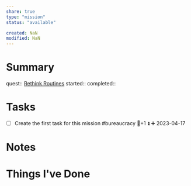 ```yaml
---
share: true
type: "mission"
status: "available"

created: NaN 
modified: NaN
---
```

 
# Summary
quest:: [Rethink Routines](./Rethink%20Routines.md)
started:: 
completed::
# Tasks
- [ ] Create the first task for this mission #bureaucracy 🥄+1 ⏫ ➕ 2023-04-17

# Notes

# Things I've Done